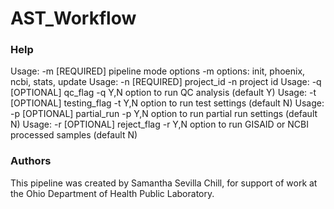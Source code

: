 # AST_Workflow

### Help
Usage:  -m [REQUIRED] pipeline mode options
        -m options: init, phoenix, ncbi, stats, update
Usage:  -n [REQUIRED] project_id
        -n project id
Usage:  -q [OPTIONAL] qc_flag
        -q Y,N option to run QC analysis (default Y)
Usage:  -t [OPTIONAL] testing_flag
        -t Y,N option to run test settings (default N)
Usage:  -p [OPTIONAL] partial_run
        -p Y,N option to run partial run settings (default N)
Usage:  -r [OPTIONAL] reject_flag
        -r Y,N option to run GISAID or NCBI processed samples (default N)

### Authors
This pipeline was created by Samantha Sevilla Chill, for support of work at the Ohio Department of Health Public Laboratory.